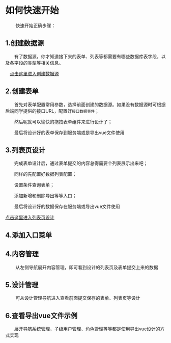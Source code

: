 # 如何快速开始
　
　快速开始正确步骤：

## 1.创建数据源
　　有了数据源，你才知道接下来的表单、列表等都需要有哪些数据库表字段，以及各字段的类型等相关信息。

　[点击这里进入创建数据源](/#/design/datasource)

## 2.创建表单

　　首先对表单配置常用参数，选择前面创建的数据源。如果没有数据源时可根据后端同学提供的接口URL，配置好`接口数据事件`；

　　然后呢就可以愉快的拖拽表单组件来进行设计了；

　　最后将设计好的表单保存到服务端或是导出vue文件使用

## 3.列表页设计

　　完成表单设计后，通过表单提交的内容总得需要个列表展示出来吧；

　　同样的先配置好数据列表配置；

　　设置条件查询表单；

　　添加新增和删除导出等等入口；

　　最后将设计好的数据保存在服务端或导出vue文件使用

[点击这里进入列表页设计](/#/design/list)

## 4.添加入口菜单

## 4.内容管理
　　
从左侧导航展开内容管理，即可看到设计的列表页及表单提交上来的数据

## 5.设计管理
　　
可从设计管理导航进入查看前面提交保存的表单、列表页等设计

## 6.查看导出vue文件示例

　　展开导航系统管理，子级用户管理、角色管理等等都是使用导出vue设计的方式实现
